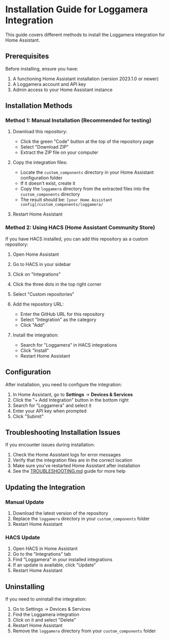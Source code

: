 # Installation Guide for Loggamera Integration

This guide covers different methods to install the Loggamera integration for Home Assistant.

## Prerequisites

Before installing, ensure you have:

1. A functioning Home Assistant installation (version 2023.1.0 or newer)
2. A Loggamera account and API key
3. Admin access to your Home Assistant instance

## Installation Methods

### Method 1: Manual Installation (Recommended for testing)

1. Download this repository:
   - Click the green "Code" button at the top of the repository page
   - Select "Download ZIP"
   - Extract the ZIP file on your computer

2. Copy the integration files:
   - Locate the `custom_components` directory in your Home Assistant configuration folder
   - If it doesn't exist, create it
   - Copy the `loggamera` directory from the extracted files into the `custom_components` directory
   - The result should be: `[your Home Assistant config]/custom_components/loggamera/`

3. Restart Home Assistant

### Method 2: Using HACS (Home Assistant Community Store)

If you have HACS installed, you can add this repository as a custom repository:

1. Open Home Assistant
2. Go to HACS in your sidebar
3. Click on "Integrations"
4. Click the three dots in the top right corner
5. Select "Custom repositories"
6. Add the repository URL:
   - Enter the GitHub URL for this repository
   - Select "Integration" as the category
   - Click "Add"

7. Install the integration:
   - Search for "Loggamera" in HACS integrations
   - Click "Install"
   - Restart Home Assistant

## Configuration

After installation, you need to configure the integration:

1. In Home Assistant, go to **Settings** → **Devices & Services**
2. Click the "+ Add Integration" button in the bottom right
3. Search for "Loggamera" and select it
4. Enter your API key when prompted
5. Click "Submit"

## Troubleshooting Installation Issues

If you encounter issues during installation:

1. Check the Home Assistant logs for error messages
2. Verify that the integration files are in the correct location
3. Make sure you've restarted Home Assistant after installation
4. See the [TROUBLESHOOTING.md](./TROUBLESHOOTING.md) guide for more help

## Updating the Integration

### Manual Update

1. Download the latest version of the repository
2. Replace the `loggamera` directory in your `custom_components` folder
3. Restart Home Assistant

### HACS Update

1. Open HACS in Home Assistant
2. Go to the "Integrations" tab
3. Find "Loggamera" in your installed integrations
4. If an update is available, click "Update"
5. Restart Home Assistant

## Uninstalling

If you need to uninstall the integration:

1. Go to Settings → Devices & Services
2. Find the Loggamera integration
3. Click on it and select "Delete"
4. Restart Home Assistant
5. Remove the `loggamera` directory from your `custom_components` folder
